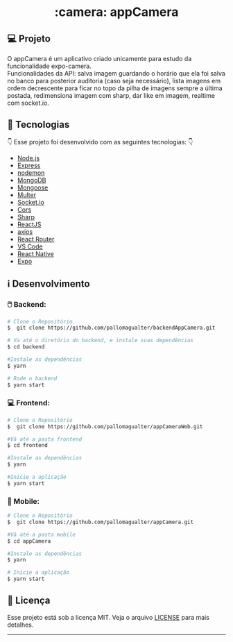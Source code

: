 <h1 align="center">
 :camera: appCamera
</h1>

## :computer: Projeto

O appCamera é um aplicativo criado unicamente para estudo da funcionalidade expo-camera.
<br />
Funcionalidades da API: salva imagem guardando o horário que ela foi salva no banco para posterior auditoria (caso seja necessário), lista imagens em ordem decrescente para ficar no topo da pilha de imagens sempre a última postada, redimensiona imagem com sharp, dar like em imagem, realtime com socket.io.


## :rocket: Tecnologias

:point_down: Esse projeto foi desenvolvido com as seguintes tecnologias: :point_down:

-  [Node.js](https://nodejs.org/en/)
-  [Express](https://expressjs.com/)
-  [nodemon](https://github.com/remy/nodemon)
-  [MongoDB](https://mongodb.com)
-  [Mongoose](https://mongoosejs.com/)
-  [Multer](https://github.com/expressjs/multer)
-  [Socket.io](https://socket.io/)
-  [Cors](https://github.com/expressjs/cors)
-  [Sharp](https://github.com/lovell/sharp)
-  [ReactJS](https://reactjs.org/)
-  [axios](https://github.com/axios/axios)
-  [React Router](https://github.com/ReactTraining/react-router)
-  [VS Code](https://code.visualstudio.com/)
-  [React Native](https://reactnative.dev/)
-  [Expo](https://expo.io/)

## :information_source: Desenvolvimento

### :computer_mouse: Backend: 

```bash
# Clone o Repositório
$  git clone https://github.com/pallomagualter/backendAppCamera.git

# Va até o diretório do backend, e instale suas dependências
$ cd backend

#Instale as dependências
$ yarn 

# Rode o backend 
$ yarn start 
```

### :computer: Frontend: 

```bash
# Clone o Repositório
$  git clone https://github.com/pallomagualter/appCameraWeb.git

#Vá até a pasta frontend 
$ cd frontend 

#Instale as dependências
$ yarn 

#Inicie a aplicação 
$ yarn start
```


### :iphone: Mobile:

```bash
# Clone o Repositório
$  git clone https://github.com/pallomagualter/appCamera.git

#Vá até a pasta mobile 
$ cd appCamera 

#Instale as dependências
$ yarn 

# Inicie a aplicação
$ yarn start
```

## :memo: Licença

Esse projeto está sob a licença MIT. Veja o arquivo [LICENSE](LICENSE.md) para mais detalhes.

---